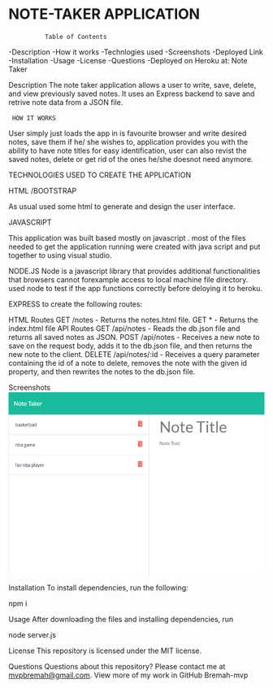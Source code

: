 # NOTE-TAKER APPLICATION
              Table of Contents

-Description
-How it works
-Technlogies used
-Screenshots
-Deployed Link
-Installation
-Usage
-License
-Questions
-Deployed on Heroku at:  Note Taker

Description
The note taker application allows a user to write, save, delete, and view previously saved notes. It uses an Express backend to save and retrive note data from a JSON file. 

 
     HOW IT WORKS

User simply just loads the app in is favourite browser and write desired notes, save them if he/ she wishes to, application provides you with the ability to have note titles for easy identification, user can also revist the saved notes, delete or get rid of the ones he/she doesnot need anymore.

  TECHNOLOGIES USED TO CREATE THE APPLICATION

  HTML /BOOTSTRAP 
  
  As usual used some html to generate and design the user interface.

 JAVASCRIPT 

This application was built based mostly on javascript . most of the files needed to get the application running were created with java script and put together to using visual studio.

NODE.JS 
Node is a javascript library that provides additional functionalities that browsers cannot forexample access to local machine file directory. 
used node to test if the app functions correctly before deloying it to heroku.

 EXPRESS  to create the following routes:

HTML Routes
GET /notes - Returns the notes.html file.
GET * - Returns the index.html file
API Routes
GET /api/notes - Reads the db.json file and returns all saved notes as JSON.
POST /api/notes - Receives a new note to save on the request body, adds it to the db.json file, and then returns the new note to the client.
DELETE /api/notes/:id - Receives a query parameter containing the id of a note to delete, removes the note with the given id property, and then rewrites the notes to the db.json file.


Screenshots
![picture](https://github.com/Bremah-mvp/Note-Taker/blob/master/public/assets/Annotation%202020-09-05%20224309.png)

Installation
To install dependencies, run the following:

npm i

Usage
After downloading the files and installing dependencies, run

node server.js

License
This repository is licensed under the MIT license.

Questions
Questions about this repository? Please contact me at mvpbremah@gmail.com. View more of my work in GitHub Bremah-mvp